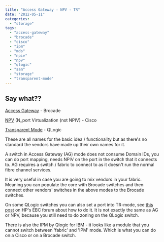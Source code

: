 ```yaml
---
title: "Access Gateway - NPV - TR"
date: "2012-05-11"
categories: 
  - "storage"
tags: 
  - "access-gateway"
  - "brocade"
  - "cisco"
  - "ipm"
  - "mds"
  - "npiv"
  - "npv"
  - "qlogic"
  - "san"
  - "storage"
  - "transparent-mode"
---
```


## Say what??

[Access Gateway](http://www.brocade.com/solutions-technology/technology/platforms/fabric-os/access_gateway.page "link to brocade.com") - Brocade

[NPV](http://datacenteroverlords.com/2012/05/08/npv-and-npiv/ "great discussion in the comments on this post by the way") (N\_port Virtualization (not NPIV) - Cisco

[Transparent Mode](http://community.brocade.com/thread/6267?start=0&tstart=0 "on brocade.com") - QLogic

These are all names for the basic idea / functionality but as there's no standard the vendors have made up their own names for it.

A switch in Access Gateway (AG) mode does not consume Domain IDs, you can do port mapping, needs NPIV on the port in the switch that it connects to. AG requires a switch / fabric to connect to as it doesn't run the normal fibre channel services.

It is very useful in case you are going to mix vendors in your fabric. Meaning you can populate the core with Brocade switches and then connect other vendors' switches in the above modes to the Brocade switches.

On some QLogic switches you can also set a port into TR-mode, see [this post](http://h30499.www3.hp.com/t5/Storage-Area-Networks-SAN-Small/Can-I-connect-HP-8-20q-to-HP-8-24c-via-TR-port/td-p/5723725#.UAfyrNIgcak "hp.com") on HP's EBC forum about how to do it. It is not exactly the same as AG or NPV, because you still need to do zoning on the QLogic switch.

There is also the IPM by Qlogic for IBM - it looks like a module that you cannot switch between 'fabric' and 'IPM' mode. Which is what you can do on a Cisco or on a Brocade switch.
